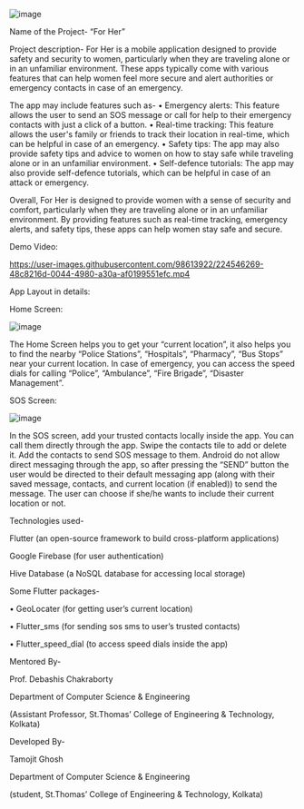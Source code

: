 ![image](https://user-images.githubusercontent.com/98613922/224545851-1309028d-21a7-4de5-ac2f-45fe0ac5c73e.png)

Name of the Project- “For Her”

Project description-
For Her is a mobile application designed to provide safety and security to women, particularly when they are traveling alone or in an unfamiliar environment. These apps typically come with various features that can help women feel more secure and alert authorities or emergency contacts in case of an emergency.

The app may include features such as-
•	Emergency alerts: This feature allows the user to send an SOS message or call for help to their emergency contacts with just a click of a button.
•	Real-time tracking: This feature allows the user's family or friends to track their location in real-time, which can be helpful in case of an emergency.
•	Safety tips: The app may also provide safety tips and advice to women on how to stay safe while traveling alone or in an unfamiliar environment.
•	Self-defence tutorials: The app may also provide self-defence tutorials, which can be helpful in case of an attack or emergency.

Overall, For Her is designed to provide women with a sense of security and comfort, particularly when they are traveling alone or in an unfamiliar environment. By providing features such as real-time tracking, emergency alerts, and safety tips, these apps can help women stay safe and secure.

Demo Video:



https://user-images.githubusercontent.com/98613922/224546269-48c8216d-0044-4980-a30a-af0199551efc.mp4




App Layout in details:


Home Screen:

![image](https://user-images.githubusercontent.com/98613922/224545889-a2702609-169c-41b3-bd6a-7381f5624922.png)


The Home Screen helps you to get your “current location”, it also helps you to find the nearby “Police Stations”, “Hospitals”, “Pharmacy”, “Bus Stops” near your current location.
In case of emergency, you can access the speed dials for calling “Police”, “Ambulance”, “Fire Brigade”, “Disaster Management”.


SOS Screen:
                                                                
![image](https://user-images.githubusercontent.com/98613922/224545910-6787d64b-e18b-4632-ab1c-9bb8f9afefa3.png)




In the SOS screen, add your trusted contacts locally inside the app. You can call them directly through the app.
Swipe the contacts tile to add or delete it. Add the contacts to send SOS message to them.
Android do not allow direct messaging through the app, so after pressing the “SEND” button the user would be directed to their default messaging app (along with their saved message, contacts, and current location (if enabled)) to send the message.
The user can choose if she/he wants to include their current location or not. 


Technologies used-


Flutter (an open-source framework to build cross-platform applications)

Google Firebase (for user authentication)

Hive Database (a NoSQL database for accessing local storage)

Some Flutter packages-

•	GeoLocater (for getting user’s current location)

•	Flutter_sms (for sending sos sms to user’s trusted contacts)

•	Flutter_speed_dial (to access speed dials inside the app)


Mentored By-

Prof. Debashis Chakraborty 

Department of Computer Science & Engineering

(Assistant Professor, St.Thomas’ College of Engineering & Technology, Kolkata)


Developed By-

Tamojit Ghosh 

Department of Computer Science & Engineering

(student, St.Thomas’ College of Engineering & Technology, Kolkata)
 
